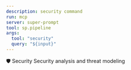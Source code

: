 ```yaml
---
description: security command
run: mcp
server: super-prompt
tool: sp.pipeline
args:
  tool: "security"
  query: "${input}"
---
```


🛡️ Security
Security analysis and threat modeling
